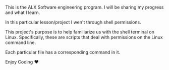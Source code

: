 This is the ALX Software engineering program. I will be sharing my progress and what I learn.

In this particular lesson/project I wen't through shell permissions.

This project's purpose is to help familiarize us with the shell terminal on Linux. Specifically, these are scripts that deal with permissions on the Linux command line.

Each particular file has a corresponding command in it.

Enjoy Coding ❤
